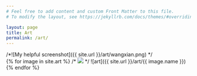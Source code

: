 ```yaml
---
# Feel free to add content and custom Front Matter to this file.
# To modify the layout, see https://jekyllrb.com/docs/themes/#overriding-theme-defaults

layout: page
title: Art
permalink: /art/
---
```

<div class="test">
/*![My helpful screenshot]({{ site.url }}/art/wangxian.png) */
</div>
<div class="image-gallery">
  {% for image in site.art %}
/*	 <img src="{{ site.url }}{{ image_path  }}"/> */
	![art]({{ site.url }}/art/{{ image.name }})
  {% endfor %}
</div>
